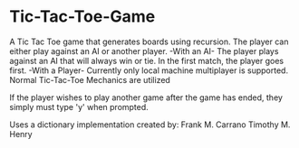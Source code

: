 # Tic-Tac-Toe-Game
A Tic Tac Toe game that generates boards using recursion.
The player can either play against an AI or another player.
  -With an AI-
    The player plays against an AI that will always win or tie.
    In the first match, the player goes first.
   -With a Player-
    Currently only local machine multiplayer is supported.
    Normal Tic-Tac-Toe Mechanics are utilized


If the player wishes to play another game after the game has ended,
they simply must type 'y' when prompted.


Uses a dictionary implementation created by:
Frank M. Carrano
Timothy M. Henry
